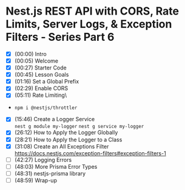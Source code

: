 # Nest.js REST API with CORS, Rate Limits, Server Logs, & Exception Filters - Series Part 6

- [x] (00:00) Intro
- [x] (00:05) Welcome
- [x] (00:27) Starter Code
- [x] (00:45) Lesson Goals
- [x] (01:16) Set a Global Prefix
- [x] (02:29) Enable CORS
- [x] (05:11) Rate Limiting\
- `npm i @nestjs/throttler`
- [x] (15:46) Create a Logger Service\
  `nest g module my-logger`
  `nest g service my-logger`
- [x] (26:12) How to Apply the Logger Globally
- [x] (28:21) How to Apply the Logger to a Class
- [x] (31:08) Create an All Exceptions Filter\
  <https://docs.nestjs.com/exception-filters#exception-filters-1>
- [ ] (42:27) Logging Errors
- [ ] (48:03) More Prisma Error Types
- [ ] (48:31) nestjs-prisma library
- [ ] (48:59) Wrap-up

